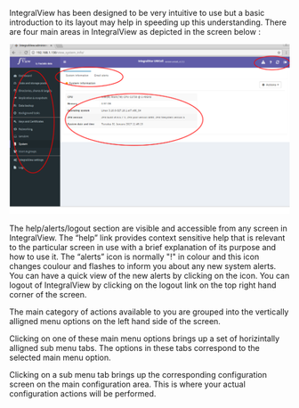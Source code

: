 
IntegralView has been designed to be very intuitive to use but a basic introduction to its layout may help in speeding up this understanding. There are four main areas in IntegralView as depicted in the screen below :


![IntegralView layout](../img/integral_view_areas.png)

The help/alerts/logout section are visible and accessible from any screen in IntegralView. The “help” link provides context sensitive help that is relevant to the particular screen in use with a brief explanation of its purpose and how to use it. The “alerts” icon is normally "!" in colour and this icon changes coulour and flashes to inform you about any new system alerts. You can have a quick view of the new alerts by clicking on the icon. You can logout of IntegralView by clicking on the logout link on the top right hand corner of the screen.

The main category of actions available to you are grouped into the vertically alligned menu options on the left hand side of the screen.

Clicking on one of these main menu options brings up a set of horizintally alligned sub menu tabs. The options in these tabs correspond to the selected main menu option.

Clicking on a sub menu tab brings up the corresponding configuration screen on the main configuration area. This is where your actual configuration actions will be performed.
